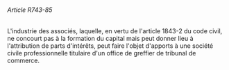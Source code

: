 ###### Article R743-85

L'industrie des associés, laquelle, en vertu de l'article 1843-2 du code civil, ne concourt pas à la formation du capital mais peut donner lieu à l'attribution de parts d'intérêts, peut faire l'objet d'apports à une société civile professionnelle titulaire d'un office de greffier de tribunal de commerce.

